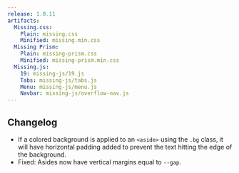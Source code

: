 ```yaml
---
release: 1.0.11
artifacts:
  Missing.css:
    Plain: missing.css
    Minified: missing.min.css
  Missing Prism:
    Plain: missing-prism.css
    Minified: missing-prism.min.css
  Missing.js:
    19: missing-js/19.js
    Tabs: missing-js/tabs.js
    Menu: missing-js/menu.js
    Navbar: missing-js/overflow-nav.js
---
```


## Changelog

 - If a colored background is applied to an `<aside>` using the `.bg` class, it 
   will have horizontal padding added to prevent the text hitting the edge of 
   the background.
 - Fixed: Asides now have vertical margins equal to `--gap`.
